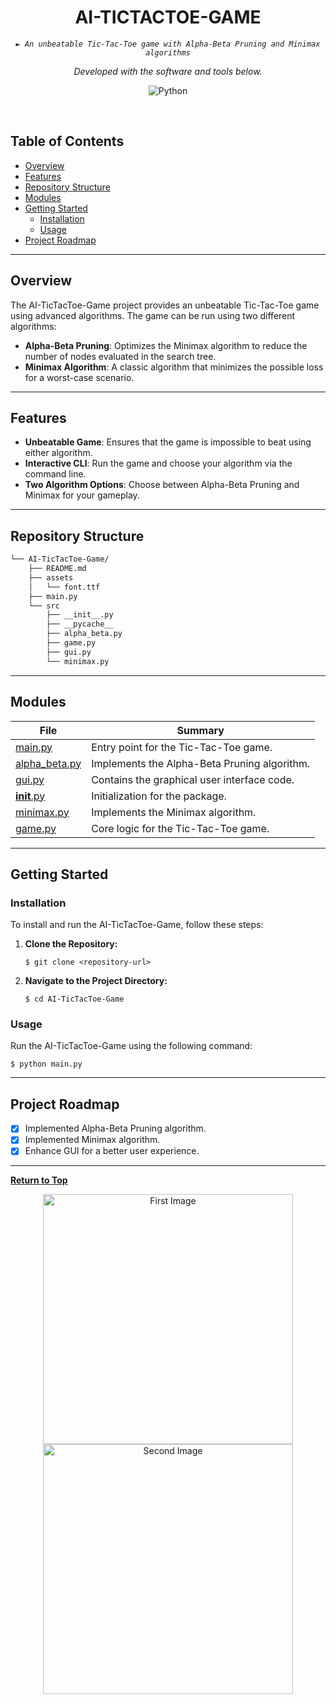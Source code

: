 <p align="center">
    <h1 align="center">AI-TICTACTOE-GAME</h1>
</p>
<p align="center">
    <em><code>► An unbeatable Tic-Tac-Toe game with Alpha-Beta Pruning and Minimax algorithms</code></em>
</p>
<p align="center">
	<em>Developed with the software and tools below.</em>
</p>
<p align="center">
	<img src="https://img.shields.io/badge/Python-3776AB.svg?style=default&logo=Python&logoColor=white" alt="Python">
</p>

<br><!-- TABLE OF CONTENTS -->

## Table of Contents

- [Overview](#overview)
- [Features](#features)
- [Repository Structure](#repository-structure)
- [Modules](#modules)
- [Getting Started](#getting-started)
  - [Installation](#installation)
  - [Usage](#usage)
- [Project Roadmap](#project-roadmap)

<hr>

## Overview

The AI-TicTacToe-Game project provides an unbeatable Tic-Tac-Toe game using advanced algorithms. The game can be run using two different algorithms:

- **Alpha-Beta Pruning**: Optimizes the Minimax algorithm to reduce the number of nodes evaluated in the search tree.
- **Minimax Algorithm**: A classic algorithm that minimizes the possible loss for a worst-case scenario.

---

## Features

- **Unbeatable Game**: Ensures that the game is impossible to beat using either algorithm.
- **Interactive CLI**: Run the game and choose your algorithm via the command line.
- **Two Algorithm Options**: Choose between Alpha-Beta Pruning and Minimax for your gameplay.

---

## Repository Structure

```sh
└── AI-TicTacToe-Game/
    ├── README.md
    ├── assets
    │   └── font.ttf
    ├── main.py
    └── src
        ├── __init__.py
        ├── __pycache__
        ├── alpha_beta.py
        ├── game.py
        ├── gui.py
        └── minimax.py
```

---

## Modules

| File                                 | Summary                                               |
| ------------------------------------ | ----------------------------------------------------- |
| [main.py](main.py)                   | Entry point for the Tic-Tac-Toe game.                |
| [alpha_beta.py](src/alpha_beta.py)   | Implements the Alpha-Beta Pruning algorithm.         |
| [gui.py](src/gui.py)                 | Contains the graphical user interface code.          |
| [__init__.py](src/__init__.py)       | Initialization for the package.                      |
| [minimax.py](src/minimax.py)         | Implements the Minimax algorithm.                    |
| [game.py](src/game.py)               | Core logic for the Tic-Tac-Toe game.                 |

---

## Getting Started

### Installation

To install and run the AI-TicTacToe-Game, follow these steps:

1. **Clone the Repository:**

   ```console
   $ git clone <repository-url>
   ```

2. **Navigate to the Project Directory:**

   ```console
   $ cd AI-TicTacToe-Game
   ```

### Usage

Run the AI-TicTacToe-Game using the following command:

```console
$ python main.py
```

---

## Project Roadmap

- [X] Implemented Alpha-Beta Pruning algorithm.
- [X] Implemented Minimax algorithm.
- [X] Enhance GUI for a better user experience.

---

[**Return to Top**](#table-of-contents)

<p align="center">
  <img src="path/to/first-image.png" alt="First Image" width="400">
  <img src="path/to/second-image.png" alt="Second Image" width="400">
</p>
